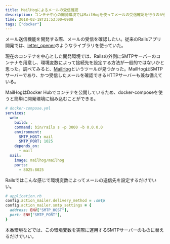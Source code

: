 ```yaml
---
title: MailHogによるメールの受信確認
description: コンテナ中心の開発環境ではMailHogを使ってメールの受信確認を行うのが便利だった
time: 2018-02-18T21:53:00+0900
tags: ["docker"]
---
```


メール送信機能を開発する際、メールの受信を確認したい。従来のRailsアプリ開発では、[letter_opener](https://github.com/ryanb/letter_opener)のようなライブラリを使っていた。

現在のコンテナを中心とした開発環境では、Railsの外側にSMTPサーバーのコンテナを用意し、環境変数によって接続先を設定する方法が一般的ではないかと思った。調べてみると、[MailHog](https://github.com/mailhog/MailHog)というツールが見つかった。MailHogはSMTPサーバーであり、かつ受信したメールを確認できるHTTPサーバーも兼ね備えている。

MailHogはDocker Hubでコンテナを公開しているため、docker-composeを使うと簡単に開発環境に組み込むことができる。

```yaml
# docker-compose.yml
services:
  web:
    build: .
    command: bin/rails s -p 3000 -b 0.0.0.0
    environment:
      SMTP_HOST: mail
      SMTP_PORT: 1025
    depends_on:
      - mail
  mail:
    image: mailhog/mailhog
    ports:
      - 8025:8025
```

Railsではこんな感じで環境変数によってメールの送信先を設定するだけでいい。

```ruby
# application.rb
config.action_mailer.delivery_method = :smtp
config.action_mailer.smtp_settings = {
  address: ENV["SMTP_HOST"],
  port: ENV["SMTP_PORT"],
}
```

本番環境などでは、この環境変数を実際に運用するSMTPサーバーのものに替えるだけでいい。
